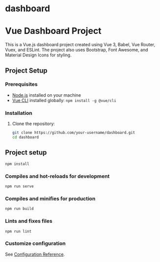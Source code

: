 # dashboard

# Vue Dashboard Project

This is a Vue.js dashboard project created using Vue 3, Babel, Vue Router, Vuex, and ESLint. The project also uses Bootstrap, Font Awesome, and Material Design Icons for styling.

## Project Setup

### Prerequisites

- [Node.js](https://nodejs.org/) installed on your machine
- [Vue CLI](https://cli.vuejs.org/) installed globally: `npm install -g @vue/cli`

### Installation

1. Clone the repository:

   ```bash
   git clone https://github.com/your-username/dashboard.git
   cd dashboard


## Project setup
```
npm install
```

### Compiles and hot-reloads for development
```
npm run serve
```

### Compiles and minifies for production
```
npm run build
```

### Lints and fixes files
```
npm run lint
```

### Customize configuration
See [Configuration Reference](https://cli.vuejs.org/config/).
